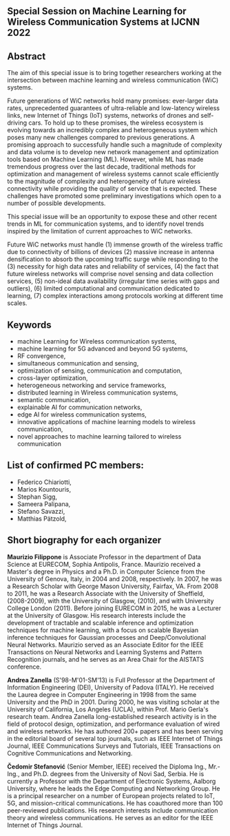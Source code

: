 ## Special Session on Machine Learning for Wireless Communication Systems at IJCNN 2022

## Abstract
The aim of this special issue is to bring together researchers working at the intersection between machine learning and wireless communication (WiC) systems.

Future generations of WiC networks hold many promises: ever-larger data rates, unprecedented guarantees of ultra-reliable and low-latency wireless links, new Internet of Things (IoT) systems, networks of drones and self-driving cars. To hold up to these promises, the wireless ecosystem is evolving towards an incredibly complex and heterogeneous system which poses many new challenges compared to previous generations. A promising approach to successfully handle such a magnitude of complexity and data volume is to develop new network management and optimization tools based on Machine Learning (ML). However, while ML has made tremendous progress over the last decade, traditional methods for optimization and management of wireless systems cannot scale efficiently to the magnitude of complexity and heterogeneity of future wireless connectivity while providing the quality of service that is expected. These challenges have promoted some preliminary investigations which open to a number of possible developments.

This special issue will be an opportunity to expose these and other recent trends in ML for communication systems, and to identify novel trends inspired by the limitation of current approaches to WiC networks.

Future WiC networks must handle (1) immense growth of the wireless traffic due to connectivity of billions of devices (2) massive increase in antenna densification to absorb the upcoming traffic surge while responding to the (3) necessity for high data rates and reliability of services, (4) the fact that future wireless networks will comprise novel sensing and data collection services, (5) non-ideal data availability (irregular time series with gaps and outliers), (6) limited computational and communication dedicated to learning, (7) complex interactions among protocols working at different time scales.



## Keywords

- machine Learning for Wireless communication systems, 
- machine learning for 5G advanced and beyond 5G systems, 
- RF convergence,
- simultaneous communication and sensing,
- optimization of sensing, communication and computation, 
- cross-layer optimization, 
- heterogeneous networking and service frameworks, 
- distributed learning in Wireless communication systems, 
- semantic communication, 
- explainable AI for communication networks, 
- edge AI for wireless communication systems, 
- innovative applications of machine learning models to wireless communication, 
- novel approaches to machine learning tailored to wireless communication


## List of confirmed PC members: 

- Federico Chiariotti, 
- Marios Kountouris, 
- Stephan Sigg, 
- Sameera Palipana, 
- Stefano Savazzi, 
- Matthias Pätzold, 


## Short biography for each organizer

**Maurizio Filippone** is Associate Professor in the department of Data Science at EURECOM, Sophia Antipolis, France. Maurizio received a Master's degree in Physics and a Ph.D. in Computer Science from the University of Genova, Italy, in 2004 and 2008, respectively. In 2007, he was a Research Scholar with George Mason University, Fairfax, VA. From 2008 to 2011, he was a Research Associate with the University of Sheffield, (2008-2009), with the University of Glasgow, (2010), and with University College London (2011). Before joining EURECOM in 2015, he was a Lecturer at the University of Glasgow. His research interests include the development of tractable and scalable inference and optimization techniques for machine learning, with a focus on scalable Bayesian inference techniques for Gaussian processes and Deep/Convolutional Neural Networks. Maurizio served as an Associate Editor for the IEEE Transactions on Neural Networks and Learning Systems and Pattern Recognition journals, and he serves as an Area Chair for the AISTATS conference. 

**Andrea Zanella** (S'98-M'01-SM'13) is Full Professor at the Department of Information Engineering (DEI), University of Padova (ITALY). He received the Laurea degree in Computer Engineering in 1998 from the same University and the PhD in 2001. During 2000, he was visiting scholar at the University of California, Los Angeles (UCLA), within Prof. Mario Gerla's research team. Andrea Zanella long-established research activity is in the field of protocol design, optimization, and performance evaluation of wired and wireless networks. He has authored 200+ papers and has been serving in the editorial board of several top journals, such as IEEE Internet of Things Journal, IEEE Communications Surveys and Tutorials, IEEE Transactions on Cognitive Communications and Networking.

**Čedomir Stefanović** (Senior Member, IEEE) received the Diploma Ing., Mr.-Ing., and Ph.D. degrees from the University of Novi Sad, Serbia. He is currently a Professor with the Department of Electronic Systems, Aalborg University, where he leads the Edge Computing and Networking Group. He is a principal researcher on a number of European projects related to IoT, 5G, and mission-critical communications. He has coauthored more than 100 peer-reviewed publications. His research interests include communication theory and wireless communications. He serves as an editor for the IEEE Internet of Things Journal.
